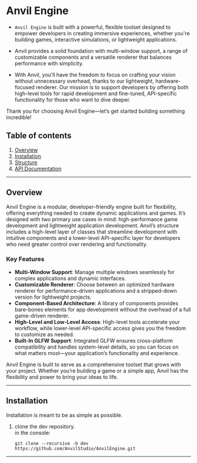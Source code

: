 # Anvil Engine
- `Anvil Engine` is built with a powerful, flexible toolset designed to empower developers in creating immersive experiences, whether you're building games, interactive simulations, or lightweight applications. <br> 

- Anvil provides a solid foundation with multi-window support, a range of customizable components
and a versatile renderer that balances performance with simplicity. <br>

- With Anvil, you’ll have the freedom to focus on crafting your vision without unnecessary overhead, thanks to our lightweight, hardware-focused renderer. Our mission is to support developers by offering both high-level tools for rapid development and fine-tuned, API-specific functionality for those who want to dive deeper.

Thank you for choosing Anvil Engine—let’s get started building something incredible!
## Table of contents
1. [Overview](#overview)    
2. [Installation](#installation)
3. [Structure](#structure)
3. [API Documentation](#api-documentation)

---

## Overview

Anvil Engine is a modular, developer-friendly engine built for flexibility, offering everything needed to create dynamic applications and games. It’s designed with two primary use cases in mind: high-performance game development and lightweight application development. Anvil’s structure includes a high-level layer of classes that streamline development with intuitive components and a lower-level API-specific layer for developers who need greater control over rendering and functionality.

### Key Features

- **Multi-Window Support**: Manage multiple windows seamlessly for complex applications and dynamic interfaces.
- **Customizable Renderer**: Choose between an optimized hardware renderer for performance-driven applications and a stripped-down version for lightweight projects.
- **Component-Based Architecture**: A library of components provides bare-bones elements for app development without the overhead of a full game-driven renderer.
- **High-Level and Low-Level Access**: High-level tools accelerate your workflow, while lower-level API-specific access gives you the freedom to customize as needed.
- **Built-In GLFW Support**: Integrated GLFW ensures cross-platform compatibility and handles system-level details, so you can focus on what matters most—your application’s functionality and experience.

Anvil Engine is built to serve as a comprehensive toolset that grows with your project. Whether you’re building a game or a simple app, Anvil has the flexibility and power to bring your ideas to life.

---
## Installation
Installation is meant to be as simple as possible. 

1. clone the dev repository.<br>
in the console:

    ```git clone --recursive -b dev https://github.com/AnvilStudio/AnvilEngine.git```
    
---